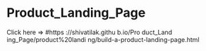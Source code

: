 # Product_Landing_Page
Click here  => #https ://shivatilak.githu b.io/Pro duct_Land ing_Page/product%20landi ng/build-a-product-landing-page.html
